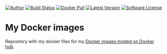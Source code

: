 [![Author][ico-twitter]][link-twitter]
[![Build Status][ico-ghactions]][link-ghactions]
[![Docker Pull][ico-docker]][link-docker]
[![Latest Version][ico-version]][link-packagist]
[![Software License][ico-license]](LICENSE)


# My Docker images

Repository with my docker files for my [Docker images hosted on Docker hub](https://hub.docker.com/u/llaumgui/).

[ico-twitter]: https://img.shields.io/static/v1?label=Author&message=llaumgui&color=50ABF1&logo=twitter&style=flat-square
[link-twitter]: https://twitter.com/llaumgui
[ico-docker]: https://img.shields.io/docker/pulls/llaumgui/php?color=%2496ed&logo=docker&style=flat-square
[link-docker]: https://hub.docker.com/repository/docker/llaumgui/php
[ico-ghactions]: https://img.shields.io/github/workflow/status/llaumgui/docker-image-php-fpm/docker-image?style=flat-square&logo=github&label=CI/CD
[link-ghactions]: https://github.com/llaumgui/docker-image-php-fpm/actions
[ico-version]: https://img.shields.io/docker/v/llaumgui/php?sort=semver&color=%2496ed&logo=docker&style=flat-square
[link-packagist]: https://hub.docker.com/repository/docker/llaumgui/php
[ico-license]: https://img.shields.io/github/license/llaumgui/docker-image-php-fpm?style=flat-square
